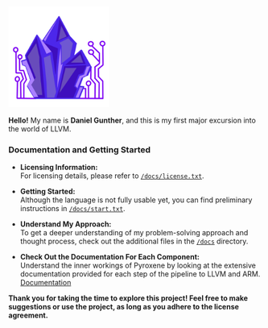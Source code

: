 <img src="docs/images/pyroxene-icon.png" alt="Logo" width="200"/>

**Hello!** My name is **Daniel Gunther**, and this is my first major excursion into the world of LLVM.

### Documentation and Getting Started

- **Licensing Information:**  
  For licensing details, please refer to [`/docs/license.txt`](/docs/license.txt).

- **Getting Started:**  
  Although the language is not fully usable yet, you can find preliminary instructions in [`/docs/start.txt`](/docs/start.txt).

- **Understand My Approach:**  
  To get a deeper understanding of my problem-solving approach and thought process, check out the additional files in the [`/docs`](/docs) directory.

- **Check Out the Documentation For Each Component:**  
  Understand the inner workings of Pyroxene by looking at the extensive documentation provided for each step of the pipeline to LLVM and ARM. [Documentation](https://dgunther2001.github.io/Pyroxene_Lang/)

**Thank you for taking the time to explore this project! Feel free to make suggestions or use the project, as long as you adhere to the license agreement.**

